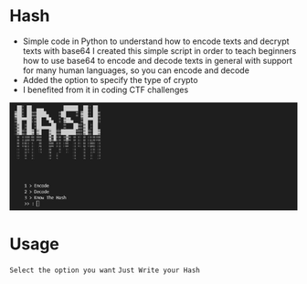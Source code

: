# Hash
 - Simple code in Python to understand how to encode texts and decrypt texts with base64
 I created this simple script in order to teach beginners how to use base64 
 to encode and decode texts in general with support for many human languages, 
 so you can encode and decode 
- Added the option to specify the type of crypto
- I benefited from it in coding CTF challenges

![clarification](https://raw.githubusercontent.com/Al-khalid/Hash/master/0.png)

# Usage
`Select the option you want`
`Just Write your Hash`

